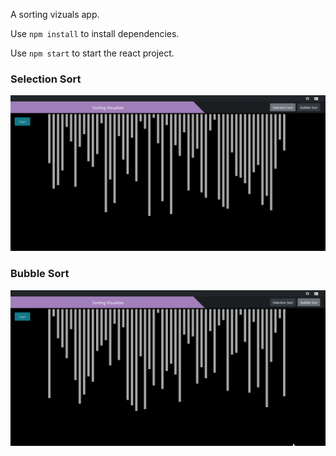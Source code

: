 A sorting vizuals app.

Use `npm install` to install dependencies.

Use `npm start` to start the react project.

### Selection Sort

![](sortingGifs/SelectionSort.gif)

### Bubble Sort

![](sortingGifs/BubbleSort.gif)